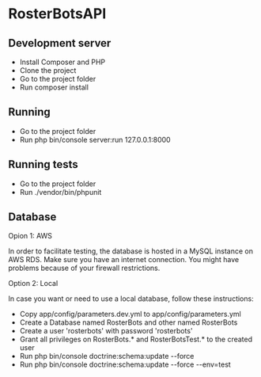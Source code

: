 # RosterBotsAPI

## Development server

- Install Composer and PHP
- Clone the project
- Go to the project folder
- Run composer install

## Running

- Go to the project folder
- Run php bin/console server:run 127.0.0.1:8000

## Running tests

- Go to the project folder
- Run ./vendor/bin/phpunit

## Database
Opion 1: AWS

In order to facilitate testing, the database is hosted in a MySQL instance on AWS RDS. 
Make sure you have an internet connection. You might have problems because of your firewall restrictions.

Option 2: Local

In case you want or need to use a local database, follow these instructions:
- Copy app/config/parameters.dev.yml to app/config/parameters.yml
- Create a Database named RosterBots and other named RosterBots
- Create a user 'rosterbots' with password 'rosterbots'
- Grant all privileges on RosterBots.* and RosterBotsTest.* to the created user
- Run php bin/console doctrine:schema:update --force
- Run php bin/console doctrine:schema:update --force --env=test

